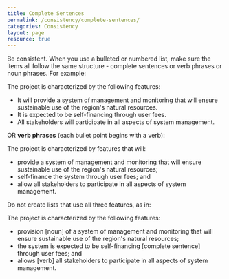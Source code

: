 ```yaml
---
title: Complete Sentences
permalink: /consistency/complete-sentences/
categories: Consistency
layout: page
resource: true
---
```


Be consistent. When you use a bulleted or numbered list, make sure the items all follow the same structure - complete sentences or verb phrases or noun phrases. For example:

The project is characterized by the following features:

* It will provide a system of management and monitoring that will ensure sustainable use of the region's natural resources.
* It is expected to be self-financing through user fees.
* All stakeholders will participate in all aspects of system management.

OR __verb phrases__ (each bullet point begins with a verb):

The project is characterized by features that will:

* provide a system of management and monitoring that will ensure sustainable use of the region's natural resources;
* self-finance the system through user fees; and
* allow all stakeholders to participate in all aspects of system management.

Do not create lists that use all three features, as in:

The project is characterized by the following features:

* provision [noun] of a system of management and monitoring that will ensure sustainable use of the region's natural resources;
* the system is expected to be self-financing [complete sentence] through user fees; and
* allows [verb] all stakeholders to participate in all aspects of system management.